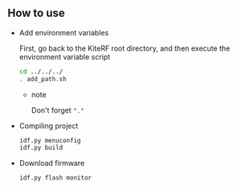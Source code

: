 ## How to use

* Add environment variables

  First, go back to the KiteRF root directory, and then execute the environment variable script

  ```bash
  cd ../../../
  . add_path.sh
  ```
  * note

    Don't forget `"."`

* Compiling project
 
  ```bash
  idf.py menuconfig
  idf.py build
  ```

* Download firmware

  ```bash
  idf.py flash monitor
  ```
